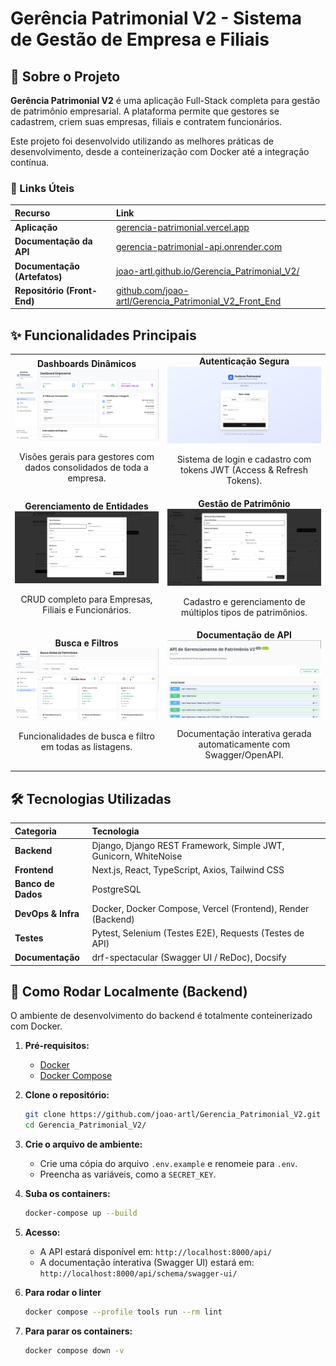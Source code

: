 # Gerência Patrimonial V2 - Sistema de Gestão de Empresa e Filiais

## 📖 Sobre o Projeto

**Gerência Patrimonial V2** é uma aplicação Full-Stack completa para gestão de patrimônio empresarial. A plataforma permite que gestores se cadastrem, criem suas empresas, filiais e contratem funcionários.

Este projeto foi desenvolvido utilizando as melhores práticas de desenvolvimento, desde a conteinerização com Docker até a integração contínua.

### 🔗 Links Úteis
| Recurso | Link |
| :--- | :--- |
| **Aplicação** | [gerencia-patrimonial.vercel.app](https://gerencia-patrimonial.vercel.app/) |
| **Documentação da API** | [gerencia-patrimonial-api.onrender.com](https://gerencia-patrimonial-api.onrender.com/api/schema/swagger-ui/) |
| **Documentação (Artefatos)** | [joao-artl.github.io/Gerencia_Patrimonial_V2/](https://joao-artl.github.io/Gerencia_Patrimonial_V2/) |
| **Repositório (Front-End)** | [github.com/joao-artl/Gerencia_Patrimonial_V2_Front_End](https://github.com/joao-artl/Gerencia_Patrimonial_V2_Front_End) |

## ✨ Funcionalidades Principais

<table>
  <tr>
    <td align="center">
      <strong>Dashboards Dinâmicos</strong><br>
      <img src="./assets/prototipo/dashboardEmpresa.png" width="400">
      <p>Visões gerais para gestores com dados consolidados de toda a empresa.</p>
    </td>
    <td align="center">
      <strong>Autenticação Segura</strong><br>
      <img src="./assets/prototipo/telaLogin.png" width="400">
      <p>Sistema de login e cadastro com tokens JWT (Access & Refresh Tokens).</p>
    </td>
  </tr>
  <tr>
    <td align="center">
      <strong>Gerenciamento de Entidades</strong><br>
      <img src="./assets/prototipo/telaCadastroEmpresa.png" width="400">
      <p>CRUD completo para Empresas, Filiais e Funcionários.</p>
    </td>
    <td align="center">
      <strong>Gestão de Patrimônio</strong><br>
      <img src="./assets/prototipo/telaCadastroImobiliario.png" width="400">
      <p>Cadastro e gerenciamento de múltiplos tipos de patrimônios.</p>
    </td>
  </tr>
    <tr>
    <td align="center">
      <strong>Busca e Filtros</strong><br>
      <img src="./assets/prototipo/telaBuscaGlobal.png" width="400">
      <p>Funcionalidades de busca e filtro em todas as listagens.</p>
    </td>
    <td align="center">
      <strong>Documentação de API</strong><br>
      <img src="./assets/prototipo/docAPI.png" width="400">
      <p>Documentação interativa gerada automaticamente com Swagger/OpenAPI.</p>
    </td>
  </tr>
</table>

## 🛠️ Tecnologias Utilizadas

| Categoria | Tecnologia |
| :--- | :--- |
| **Backend** | Django, Django REST Framework, Simple JWT, Gunicorn, WhiteNoise |
| **Frontend**| Next.js, React, TypeScript, Axios, Tailwind CSS |
| **Banco de Dados**| PostgreSQL |
| **DevOps & Infra**| Docker, Docker Compose, Vercel (Frontend), Render (Backend) |
| **Testes** | Pytest, Selenium (Testes E2E), Requests (Testes de API) |
| **Documentação**| drf-spectacular (Swagger UI / ReDoc), Docsify |


## 🚀 Como Rodar Localmente (Backend)

O ambiente de desenvolvimento do backend é totalmente conteinerizado com Docker.

1.  **Pré-requisitos:**
    * [Docker](https://www.docker.com/products/docker-desktop/)
    * [Docker Compose](https://docs.docker.com/compose/install/)

2.  **Clone o repositório:**
    ```bash
    git clone https://github.com/joao-artl/Gerencia_Patrimonial_V2.git
    cd Gerencia_Patrimonial_V2/
    ```

3.  **Crie o arquivo de ambiente:**
    * Crie uma cópia do arquivo `.env.example` e renomeie para `.env`.
    * Preencha as variáveis, como a `SECRET_KEY`.

4.  **Suba os containers:**
    ```bash
    docker-compose up --build
    ```

5.  **Acesso:**
    * A API estará disponível em: `http://localhost:8000/api/`
    * A documentação interativa (Swagger UI) estará em: `http://localhost:8000/api/schema/swagger-ui/`

6.  **Para rodar o linter**
    ```bash
    docker compose --profile tools run --rm lint
    ```


7.  **Para parar os containers:**
    ```bash
    docker compose down -v
    ```